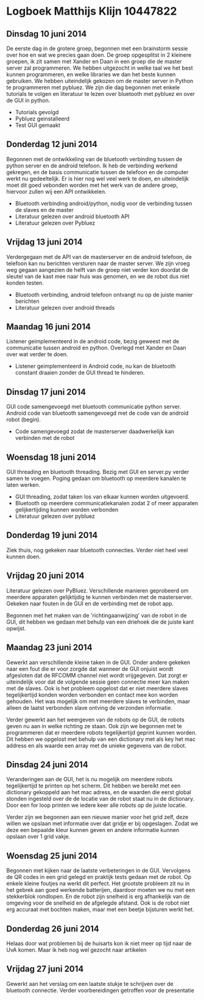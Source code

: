 Logboek Matthijs Klijn 10447822
===============================

Dinsdag 10 juni 2014
--------------------

De eerste dag in de grotere groep, begonnen met een brainstorm sessie over hoe en wat we precies gaan doen. 
De groep opgesplitst in 2 kleinere groepen, ik zit samen met Xander en Daan in een groep die de master server zal programmeren.
We hebben uitgezocht in welke taal we het best kunnen programmeren, en welke libraries we dan het beste kunnen gebruiken. We hebben uiteindelijk gekozen om de master server in Python te programmeren met pybluez. 
We zijn die dag begonnen met enkele tutorials te volgen en literatuur te lezen over bluetooth met pybluez en over de GUI in python.

- Tutorials gevolgd
- Pybluez geinstalleerd
- Test GUI gemaakt

Donderdag 12 juni 2014
----------------------

Begonnen met de ontwikkeling van de bluetooth verbinding tussen de python server en de android telefoon. 
Ik heb de verbinding werkend gekregen, en de basis communicatie tussen de telefoon en de computer werkt nu gedeeltelijk. 
Er is hier nog wel veel werk te doen, en uiteindelijk moet dit goed vebonden worden met het werk van de andere groep, hiervoor zullen wij een API ontwikkelen.

- Bluetooth verbinding android/python, nodig voor de verbinding tussen de slaves en de master
- Literatuur gelezen over android bluetooth API
- Literatuur gelezen over Pybluez

Vrijdag 13 juni 2014
--------------------

Verdergegaan met de API van de masterserver en de android telefoon, de telefoon kan nu berichten versturen naar de master server. 
We zijn vroeg weg gegaan aangezien de helft van de groep niet verder kon doordat de sleutel van de kast mee naar huis was genomen, en we de robot dus niet konden testen.

- Bluetooth verbinding, android telefoon ontvangt nu op de juiste manier berichten
- Literatuur gelezen over android threads

Maandag 16 juni 2014
--------------------

Listener geimplementeerd in de android code, bezig geweest met de communicatie tussen android en python.
Overlegd met Xander en Daan over wat verder te doen.

- Listener geimplementeerd in Android code, nu kan de bluetooth constant draaien zonder de GUI thread te hinderen. 

Dinsdag 17 juni 2014
--------------------

GUI code samengevoegd met bluetooth communicatie python server. Android code van bluetooth samengevoegd met de code van de android robot (begin). 

- Code samengevoegd zodat de masterserver daadwerkelijk kan verbinden met de robot

Woensdag 18 juni 2014
---------------------

GUI threading en bluetooth threading. Bezig met GUI en server.py verder samen te voegen. 
Poging gedaan om bluetooth op meerdere kanalen te laten werken. 

- GUI threading, zodat taken los van elkaar kunnen worden uitgevoerd.
- Bluetooth op meerdere communicatiekanalen zodat 2 of meer apparaten gelijkertijding kunnen worden verbonden
- Literatuur gelezen over pybluez

Donderdag 19 juni 2014
----------------------
Ziek thuis, nog gekeken naar bluetooth connecties. Verder niet heel veel kunnen doen.

Vrijdag 20 juni 2014
--------------------

Literatuur gelezen over PyBluez. Verschillende manieren geprobeerd om meerdere apparaten gelijktijdig te kunnen verbinden met de masterserver. 
Gekeken naar fouten in de GUI en de verbinding met de robot app. 

Begonnen met het maken van de 'richtingaanwijzing' van de robot in de GUI, dit hebben we gedaan met behulp van een driehoek die de juiste kant opwijst. 

Maandag 23 juni 2014
--------------------

Gewerkt aan verschillende kleine taken in de GUI. Onder andere gekeken naar een fout die er
voor zorgde dat wanneer de GUI onjuist wordt afgesloten dat de RFCOMM channel niet wordt vrijgegeven. 
Dat zorgt er uiteindelijk voor dat de volgende sessie geen connectie meer kan maken met de slaves. 
Ook is het probleem opgelost dat er niet meerdere slaves tegelijkertijd konden worden verbonden en contact mee kon worden gehouden. 
Het was mogelijk om met meerdere slaves te verbinden, maar alleen de laatst verbonden slave ontving de verzonden informatie.

Verder gewerkt aan het weergeven van de robots op de GUI, de robots geven nu aan in welke richting ze staan. 
Ook zijn we begonnen met te programmeren dat er meerdere robots tegelijkertijd geprint kunnen worden. 
Dit hebben we opgelost met behulp van een dictionary met als key het mac address en als waarde een array met de unieke gegevens van de robot. 

Dinsdag 24 juni 2014
--------------------

Veranderingen aan de GUI, het is nu mogelijk om meerdere robots tegelijkertijd te printen op
het scherm. Dit hebben we bereikt met een dictionary gekoppeld aan het mac adress, en de 
waarden die eerst global stonden ingesteld over de de locatie van de robot staat nu in de
dictionary. Door een for loop printen we iedere keer alle robots op de juiste locatie. 

Verder zijn we begonnen aan een nieuwe manier voor het grid zelf, deze willen we opslaan met informatie over dat gridje er bij opgeslagen. 
Zodat we deze een bepaalde kleur kunnen geven en andere informatie kunnen opslaan over 1 grid vakje. 

Woensdag 25 juni 2014
---------------------

Begonnen met kijken naar de laatste verbeteringen in de GUI. Vervolgens de QR codes
in een grid gelegd en praktijk tests gedaan met de robot. Op enkele kleine foutjes na
werkt dit perfect. Het grootste probleem zit nu in het gebrek aan goed werkende batterijen,
daardoor moeten we nu met een stekkerblok rondlopen. En de robot zijn snelheid is erg afhankelijk van de omgeving voor de snelheid en de afgelegde afstand.
Ook is de robot niet erg accuraat met bochten maken, maar met een beetje bijsturen werkt het. 

Donderdag 26 juni 2014
----------------------

Helaas door wat problemen bij de huisarts kon ik niet meer op tijd naar de UvA komen. Maar ik heb nog wel gezocht naar artikelen


Vrijdag 27 juni 2014
--------------------

Gewerkt aan het verslag om een laatste stukje te schrijven over de bluetooth connectie. Verder voorbereidingen getroffen voor de presentatie
